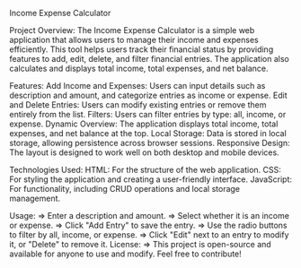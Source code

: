 Income Expense Calculator

Project Overview:
The Income Expense Calculator is a simple web application that allows users to manage their income and expenses efficiently. This tool helps users track their financial status by providing features to add, edit, delete, and filter financial entries. The application also calculates and displays total income, total expenses, and net balance.

Features:
Add Income and Expenses: Users can input details such as description and amount, and categorize entries as income or expense.
Edit and Delete Entries: Users can modify existing entries or remove them entirely from the list.
Filters: Users can filter entries by type: all, income, or expense.
Dynamic Overview: The application displays total income, total expenses, and net balance at the top.
Local Storage: Data is stored in local storage, allowing persistence across browser sessions.
Responsive Design: The layout is designed to work well on both desktop and mobile devices.

Technologies Used:
HTML: For the structure of the web application.
CSS: For styling the application and creating a user-friendly interface.
JavaScript: For functionality, including CRUD operations and local storage management.

Usage:
=> Enter a description and amount.
=> Select whether it is an income or expense.
=> Click "Add Entry" to save the entry.
=> Use the radio buttons to filter by all, income, or expense.
=> Click "Edit" next to an entry to modify it, or "Delete" to remove it.
License:
=> This project is open-source and available for anyone to use and modify. Feel free to contribute!
